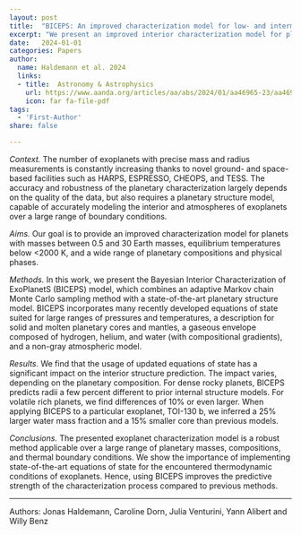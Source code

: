 ```yaml
---
layout: post
title:  "BICEPS: An improved characterization model for low- and intermediate-mass exoplanets"
excerpt: "We present an improved interior characterization model for planets with masses between 0.5 and 30 Earth masses, equilibrium temperatures below <2000 K, and a wide range of planetary compositions and physical phases." 
date:   2024-01-01
categories: Papers
author:
  name: Haldemann et al. 2024
  links:
  - title:  Astronomy & Astrophysics
    url: https://www.aanda.org/articles/aa/abs/2024/01/aa46965-23/aa46965-23.html
    icon: far fa-file-pdf
tags:
  - 'First-Author'
share: false

---
```

*Context.* The number of exoplanets with precise mass and radius measurements is constantly increasing thanks to novel ground- and  space-based facilities such as HARPS, ESPRESSO, CHEOPS, and TESS. The  accuracy and robustness of the planetary characterization largely  depends on the quality of the data, but also requires a planetary  structure model, capable of accurately modeling the interior and  atmospheres of exoplanets over a large range of boundary conditions.

*Aims.* Our goal is to provide an improved characterization  model for planets with masses between 0.5 and 30 Earth masses,  equilibrium temperatures below <2000 K, and a wide range of planetary compositions and physical phases.

*Methods.* In this work, we present the Bayesian Interior  Characterization of ExoPlanetS (BICEPS) model, which combines an  adaptive Markov chain Monte Carlo sampling method with a  state-of-the-art planetary structure model. BICEPS incorporates many  recently developed equations of state suited for large ranges of  pressures and temperatures, a description for solid and molten planetary cores and mantles, a gaseous envelope composed of hydrogen, helium, and water (with compositional gradients), and a non-gray atmospheric model.

*Results.* We find that the usage of updated equations of state  has a significant impact on the interior structure prediction. The  impact varies, depending on the planetary composition. For dense rocky  planets, BICEPS predicts radii a few percent different to prior internal structure models. For volatile rich planets, we find differences of 10% or even larger. When applying BICEPS to a particular exoplanet, TOI-130 b, we inferred a 25% larger water mass fraction and a 15% smaller core  than previous models.

*Conclusions.* The presented exoplanet characterization model is a robust method applicable over a large range of planetary masses,  compositions, and thermal boundary conditions. We show the importance of implementing state-of-the-art equations of state for the encountered  thermodynamic conditions of exoplanets. Hence, using BICEPS improves the predictive strength of the characterization process compared to  previous methods.

----
Authors: Jonas Haldemann, Caroline Dorn, Julia Venturini, Yann Alibert and Willy Benz